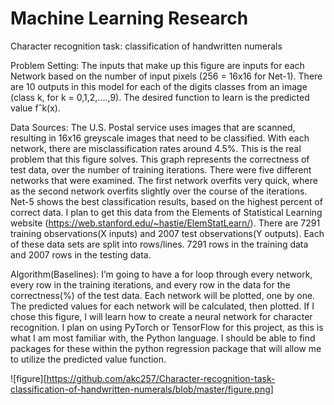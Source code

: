 # Machine Learning Research
Character recognition task: classification of handwritten numerals


Problem Setting:
The inputs that make up this figure are inputs for each Network based on the number of input pixels (256 = 16x16 for Net-1). There are 10 outputs in this model for each of the digits classes from an image (class k, for k = 0,1,2,....,9). The desired function to learn is the predicted value fˆk(x).

Data Sources:
The U.S. Postal service uses images that are scanned, resulting in 16x16 greyscale images that need to be classified. With each network, there are misclassification rates around 4.5%. This is the real problem that this figure solves. This graph represents the correctness of test data, over the number of training iterations. There were five different networks that were examined. The first network overfits very quick, where as the second network overfits slightly over the course of the iterations. Net-5 shows the best classification results, based on the highest percent of correct data. I plan to get this data from the Elements of Statistical Learning website (https://web.stanford.edu/~hastie/ElemStatLearn/). There are 7291 training observations(X inputs) and 2007 test observations(Y outputs). Each of these data sets are split into rows/lines. 7291 rows in the training data and 2007 rows in the testing data.

Algorithm(Baselines):
I’m going to have a for loop through every network, every row in the training iterations, and every row in the data for the correctness(%) of the test data. Each network will be plotted, one by one. The predicted values for each network will be calculated, then plotted. If I chose this figure, I will learn how to create a neural network for character recognition. I plan on using PyTorch or TensorFlow for this project, as this is what I am most familiar with, the Python language. I should be able to find packages for these within the python regression package that will allow me to utilize the predicted value function.

![figure][https://github.com/akc257/Character-recognition-task-classification-of-handwritten-numerals/blob/master/figure.png]
